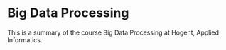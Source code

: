 # Big Data Processing

This is a summary of the course Big Data Processing at Hogent, Applied Informatics.
